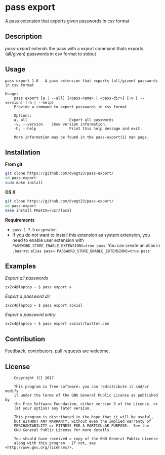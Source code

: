 # pass export
A pass extension that exports given passwords in csv format

## Description
*pass-export* extends the pass with a export command thats exports (all/given) passwords in csv format to stdout

## Usage
```
pass export 1.0 - A pass extension that exports (all/given) passwords in csv format

Usage:
    pass export [a | --all] [<pass-name> | <pass-dir>] [-v | --version] [-h | --help]
    Provide a command to export passwords in csv format

    Options:
    a, all                   Export all passwords
    -v, --version    Show version information.
    -h, --help               Print this help message and exit.

    More information may be found in the pass-export(1) man page.
```

## Installation
**From git**
```sh
git clone https://github.com/dvogt23/pass-export/
cd pass-export
sudo make install
```

**OS X**
```sh
git clone https://github.com/dvogt23/pass-export/
cd pass-export
make install PREFIX=/usr/local
```

**Requirements**
* `pass 1.7.0` or greater.
* If you do not want to install this extension as system extension, you need to enable user extension with `PASSWORD_STORE_ENABLE_EXTENSIONS=true pass`. You can create an alias in `.bashrc`: `alias pass='PASSWORD_STORE_ENABLE_EXTENSIONS=true pass'`

## Examples

*Export all passwords*
```
zx2c4@laptop ~ $ pass export a
```

*Export a password dir*
```
zx2c4@laptop ~ $ pass export social
```

*Export a password entry*
```
zx2c4@laptop ~ $ pass export social/twitter.com
```

## Contribution
Feedback, contributors, pull requests are welcome.

## License
```
    Copyright (C) 2017

    This program is free software: you can redistribute it and/or modify
    it under the terms of the GNU General Public License as published by
    the Free Software Foundation, either version 3 of the License, or
    (at your option) any later version.

    This program is distributed in the hope that it will be useful,
    but WITHOUT ANY WARRANTY; without even the implied warranty of
    MERCHANTABILITY or FITNESS FOR A PARTICULAR PURPOSE.  See the
    GNU General Public License for more details.

    You should have received a copy of the GNU General Public License
    along with this program.  If not, see <http://www.gnu.org/licenses/>.
```
